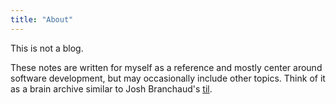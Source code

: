 ```yaml
---
title: "About"
---
```


This is not a blog. 

These notes are written for myself as a reference and mostly center around software development, but may occasionally include other topics. Think of it as a brain archive similar to Josh Branchaud's [til](https://github.com/jbranchaud/til).
